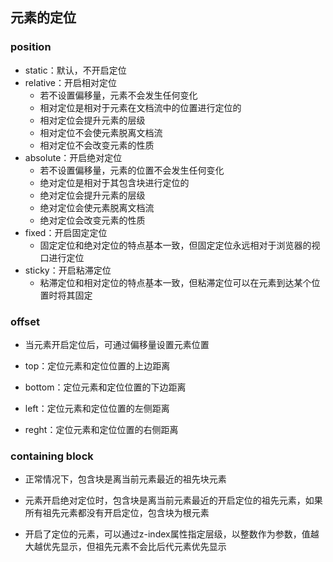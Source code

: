 ## **元素的定位**

### position

- static：默认，不开启定位
- relative：开启相对定位
  - 若不设置偏移量，元素不会发生任何变化
  - 相对定位是相对于元素在文档流中的位置进行定位的
  - 相对定位会提升元素的层级
  - 相对定位不会使元素脱离文档流
  - 相对定位不会改变元素的性质
- absolute：开启绝对定位
  - 若不设置偏移量，元素的位置不会发生任何变化
  - 绝对定位是相对于其包含块进行定位的
  - 绝对定位会提升元素的层级
  - 绝对定位会使元素脱离文档流
  - 绝对定位会改变元素的性质
- fixed：开启固定定位
  - 固定定位和绝对定位的特点基本一致，但固定定位永远相对于浏览器的视口进行定位
- sticky：开启粘滞定位
  - 粘滞定位和相对定位的特点基本一致，但粘滞定位可以在元素到达某个位置时将其固定

### offset

- 当元素开启定位后，可通过偏移量设置元素位置

- top：定位元素和定位位置的上边距离
- bottom：定位元素和定位位置的下边距离
- left：定位元素和定位位置的左侧距离
- reght：定位元素和定位位置的右侧距离

### containing block

- 正常情况下，包含块是离当前元素最近的祖先块元素
- 元素开启绝对定位时，包含块是离当前元素最近的开启定位的祖先元素，如果所有祖先元素都没有开启定位，包含块为根元素

- 开启了定位的元素，可以通过z-index属性指定层级，以整数作为参数，值越大越优先显示，但祖先元素不会比后代元素优先显示